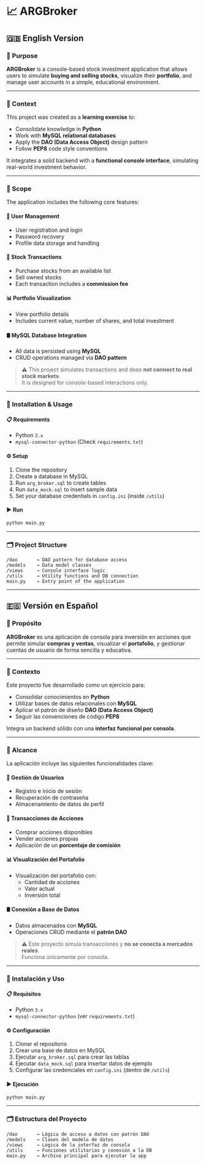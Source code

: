 # 📈 ARGBroker

## 🇬🇧 English Version

### 🎯 Purpose

**ARGBroker** is a console-based stock investment application that allows users to simulate **buying and selling stocks**, visualize their **portfolio**, and manage user accounts in a simple, educational environment.

---

### 🧠 Context

This project was created as a **learning exercise** to:

- Consolidate knowledge in **Python**  
- Work with **MySQL relational databases**  
- Apply the **DAO (Data Access Object)** design pattern  
- Follow **PEP8** code style conventions

It integrates a solid backend with a **functional console interface**, simulating real-world investment behavior.

---

### 🧩 Scope

The application includes the following core features:

#### 👤 User Management
- User registration and login  
- Password recovery  
- Profile data storage and handling  

#### 💸 Stock Transactions
- Purchase stocks from an available list  
- Sell owned stocks  
- Each transaction includes a **commission fee**

#### 📊 Portfolio Visualization
- View portfolio details  
- Includes current value, number of shares, and total investment

#### 🛢️ MySQL Database Integration
- All data is persisted using **MySQL**
- CRUD operations managed via **DAO pattern**

> ⚠️ This project simulates transactions and does **not connect to real stock markets**.  
> It is designed for console-based interactions only.

---

### 🧪 Installation & Usage

#### 📋 Requirements

- Python `3.x`  
- `mysql-connector-python` (Check `requirements.txt`)

#### ⚙️ Setup

1. Clone the repository  
2. Create a database in MySQL  
3. Run `arg_broker.sql` to create tables  
4. Run `data_mock.sql` to insert sample data  
5. Set your database credentials in `config.ini` (inside `/utils`)

#### ▶️ Run

```bash
python main.py
```

---

### 🗂️ Project Structure

```text
/dao       → DAO pattern for database access  
/models    → Data model classes  
/views     → Console interface logic  
/utils     → Utility functions and DB connection  
main.py    → Entry point of the application  
```

---

## 🇪🇸 Versión en Español

### 🎯 Propósito

**ARGBroker** es una aplicación de consola para inversión en acciones que permite simular **compras y ventas**, visualizar el **portafolio**, y gestionar cuentas de usuario de forma sencilla y educativa.

---

### 🧠 Contexto

Este proyecto fue desarrollado como un ejercicio para:

- Consolidar conocimientos en **Python**  
- Utilizar bases de datos relacionales con **MySQL**  
- Aplicar el patrón de diseño **DAO (Data Access Object)**  
- Seguir las convenciones de código **PEP8**

Integra un backend sólido con una **interfaz funcional por consola**.

---

### 🧩 Alcance

La aplicación incluye las siguientes funcionalidades clave:

#### 👤 Gestión de Usuarios
- Registro e inicio de sesión  
- Recuperación de contraseña  
- Almacenamiento de datos de perfil  

#### 💸 Transacciones de Acciones
- Comprar acciones disponibles  
- Vender acciones propias  
- Aplicación de un **porcentaje de comisión**

#### 📊 Visualización del Portafolio
- Visualización del portafolio con:
  - Cantidad de acciones  
  - Valor actual  
  - Inversión total

#### 🛢️ Conexión a Base de Datos
- Datos almacenados con **MySQL**
- Operaciones CRUD mediante el **patrón DAO**

> ⚠️ Este proyecto simula transacciones y **no se conecta a mercados reales**.  
> Funciona únicamente por consola.

---

### 🧪 Instalación y Uso

#### 📋 Requisitos

- Python `3.x`  
- `mysql-connector-python` (ver `requirements.txt`)

#### ⚙️ Configuración

1. Clonar el repositorio  
2. Crear una base de datos en MySQL  
3. Ejecutar `arg_broker.sql` para crear las tablas  
4. Ejecutar `data_mock.sql` para insertar datos de ejemplo  
5. Configurar las credenciales en `config.ini` (dentro de `/utils`)

#### ▶️ Ejecución

```bash
python main.py
```

---

### 🗂️ Estructura del Proyecto

```text
/dao       → Lógica de acceso a datos con patrón DAO  
/models    → Clases del modelo de datos  
/views     → Lógica de la interfaz de consola  
/utils     → Funciones utilitarias y conexión a la DB  
main.py    → Archivo principal para ejecutar la app  
```


